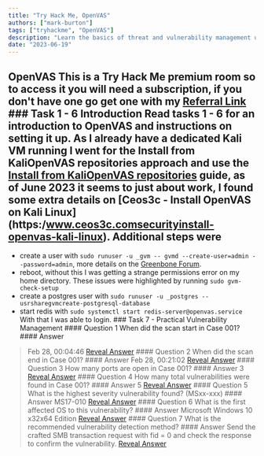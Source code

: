```yaml
---
title: "Try Hack Me, OpenVAS"
authors: ["mark-burton"]
tags: ["tryhackme", "OpenVAS"]
description: "Learn the basics of threat and vulnerability management using Open Vulnerability Assessment Scanning"
date: "2023-06-19"
---
```


## OpenVAS  This is a Try Hack Me premium room so to access it you will need a subscription, if you don't have one go get one with my [Referral Link](https:/tryhackme.comsignup?referrer=638ca30a6675850049e4858e)  ### Task 1 - 6 Introduction  Read tasks 1 - 6 for an introduction to OpenVAS and instructions on setting it up.  As I already have a dedicated Kali VM running I went for the Install from KaliOpenVAS repositories approach and use the [Install from KaliOpenVAS repositories](https:/www.agix.com.auinstalling-openvas-on-kali-in-2020) guide, as of June 2023 it seems to just about work, I found some extra details on [Ceos3c - Install OpenVAS on Kali Linux] (https:/www.ceos3c.comsecurityinstall-openvas-kali-linux).  Additional steps were
* create a user with `sudo runuser -u _gvm -- gvmd --create-user=admin --password=admin`, more details on the [Greenbone Forum](https:/forum.greenbone.nett/error-no-users-found-you-need-to-create-at-least-one-user-to-log-in10528).
* reboot, without this I was getting a strange permissions error on my home directory.  These issues were highlighted by running `sudo gvm-check-setup`
* create a postgres user with `sudo runuser -u _postgres -- usrsharegvmcreate-postgresql-database`
* start redis with `sudo systemctl start redis-server@openvas.service`  With that I was able to login.  ### Task 7 - Practical Vulnerability Management  #### Question 1  When did the scan start in Case 001?  #### Answer
> Feb 28, 00:04:46 [Reveal Answer](#) #### Question 2  When did the scan end in Case 001?  #### Answer
> Feb 28, 00:21:02 [Reveal Answer](#) #### Question 3  How many ports are open in Case 001?  #### Answer
> 3 [Reveal Answer](#) #### Question 4  How many total vulnerabilities were found in Case 001?  #### Answer
> 5 [Reveal Answer](#) #### Question 5  What is the highest severity vulnerability found? (MSxx-xxx)  #### Answer
> MS17-010 [Reveal Answer](#) #### Question 6  What is the first affected OS to this vulnerability?  #### Answer
> Microsoft Windows 10 x32x64 Edition [Reveal Answer](#) #### Question 7  What is the recommended vulnerability detection method?  #### Answer
> Send the crafted SMB transaction request with fid = 0 and check the response to confirm the vulnerability. [Reveal Answer](#) 